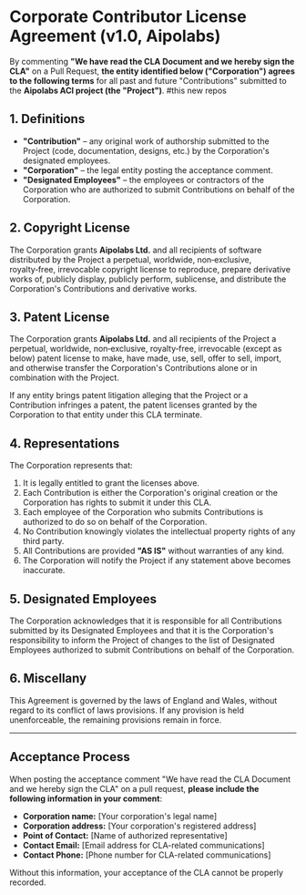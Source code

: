 # Corporate Contributor License Agreement (v1.0, Aipolabs)

By commenting **"We have read the CLA Document and we hereby sign the CLA"** on a Pull Request, **the entity identified below ("Corporation") agrees to the following terms** for all past and future "Contributions" submitted to the **Aipolabs ACI project (the "Project")**.
#this new repos
## 1. Definitions

- **"Contribution"** – any original work of authorship submitted to the Project (code, documentation, designs, etc.) by the Corporation's designated employees.
- **"Corporation"** – the legal entity posting the acceptance comment.
- **"Designated Employees"** – the employees or contractors of the Corporation who are authorized to submit Contributions on behalf of the Corporation.

## 2. Copyright License

The Corporation grants **Aipolabs Ltd.** and all recipients of software distributed by the Project a perpetual, worldwide, non‑exclusive, royalty‑free, irrevocable copyright license to reproduce, prepare derivative works of, publicly display, publicly perform, sublicense, and distribute the Corporation's Contributions and derivative works.

## 3. Patent License

The Corporation grants **Aipolabs Ltd.** and all recipients of the Project a perpetual, worldwide, non‑exclusive, royalty‑free, irrevocable (except as below) patent license to make, have made, use, sell, offer to sell, import, and otherwise transfer the Corporation's Contributions alone or in combination with the Project.

If any entity brings patent litigation alleging that the Project or a Contribution infringes a patent, the patent licenses granted by the Corporation to that entity under this CLA terminate.

## 4. Representations

The Corporation represents that:

1. It is legally entitled to grant the licenses above.
2. Each Contribution is either the Corporation's original creation or the Corporation has rights to submit it under this CLA.
3. Each employee of the Corporation who submits Contributions is authorized to do so on behalf of the Corporation.
4. No Contribution knowingly violates the intellectual property rights of any third party.
5. All Contributions are provided **"AS IS"** without warranties of any kind.
6. The Corporation will notify the Project if any statement above becomes inaccurate.

## 5. Designated Employees

The Corporation acknowledges that it is responsible for all Contributions submitted by its Designated Employees and that it is the Corporation's responsibility to inform the Project of changes to the list of Designated Employees authorized to submit Contributions on behalf of the Corporation.

## 6. Miscellany

This Agreement is governed by the laws of England and Wales, without regard to its conflict of laws provisions. If any provision is held unenforceable, the remaining provisions remain in force.

---

## Acceptance Process

When posting the acceptance comment "We have read the CLA Document and we hereby sign the CLA" on a pull request, **please include the following information in your comment**:

- **Corporation name:** [Your corporation's legal name]
- **Corporation address:** [Your corporation's registered address]
- **Point of Contact:** [Name of authorized representative]
- **Contact Email:** [Email address for CLA-related communications]
- **Contact Phone:** [Phone number for CLA-related communications]

Without this information, your acceptance of the CLA cannot be properly recorded.
